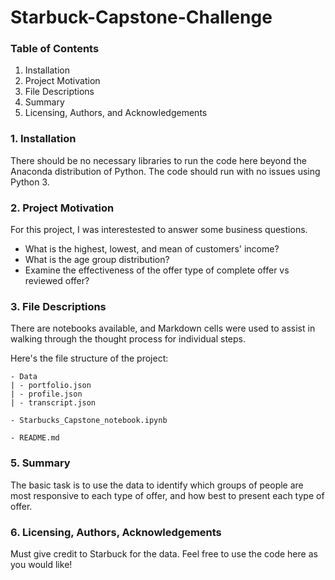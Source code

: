 # Starbuck-Capstone-Challenge

### Table of Contents
1. Installation
2. Project Motivation
3. File Descriptions
4. Summary
5. Licensing, Authors, and Acknowledgements


### 1. Installation
 There should be no necessary libraries to run the code here beyond the Anaconda distribution of Python. The code should run with no issues using Python 3.

### 2. Project Motivation
 For this project, I was interestested to answer some business questions.
- What is the highest, lowest, and mean of customers' income?
- What is the age group distribution?
- Examine the effectiveness of the offer type of complete offer vs reviewed offer?



### 3. File Descriptions
 There are notebooks available, and Markdown cells were used to assist in walking through the thought process for individual steps.

 Here's the file structure of the project:

```
- Data
| - portfolio.json
| - profile.json
| - transcript.json

- Starbucks_Capstone_notebook.ipynb

- README.md
```




### 5. Summary
 The basic task is to use the data to identify which groups of people are most responsive to each type of offer, and how best to present each type of offer.

### 6. Licensing, Authors, Acknowledgements

 Must give credit to Starbuck for the data. Feel free to use the code here as you would like!
